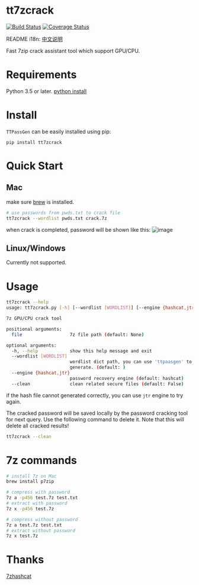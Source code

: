 # tt7zcrack

[![Build Status](https://travis-ci.org/tp7309/tt7zcrack.svg?branch=master)](https://travis-ci.org/tp7309/tt7zcrack)
[![Coverage Status](https://coveralls.io/repos/github/tp7309/tt7zcrack/badge.svg?branch=master)](https://coveralls.io/github/tp7309/tt7zcrack?branch=master)

README i18n: [中文说明](https://github.com/tp7309/tt7zcrack/blob/master/README_zh_CN.md)

Fast 7zip crack assistant tool which support GPU/CPU.

# Requirements

Python 3.5 or later.
[python install](https://www.runoob.com/python3/python3-install.html)

# Install

`TTPassGen` can be easily installed using pip:

```
pip install tt7zcrack
```

# Quick Start

## Mac

make sure [brew](https://brew.sh/index_zh-cn) is installed.

```bash
# use passwords from pwds.txt to crack file
tt7zcrack --wordlist pwds.txt crack.7z
```

when crack is completed, password will be shown like this:
![image](https://github.com/tp7309/tt7zcrack/blob/master/asserts/result.png)

## Linux/Windows

Currently not supported.

# Usage

```bash
tt7zcrack --help
usage: tt7zcrack.py [-h] [--wordlist [WORDLIST]] [--engine {hashcat,jtr}] [--clean] [file]

7z GPU/CPU crack tool

positional arguments:
  file                  7z file path (default: None)

optional arguments:
  -h, --help            show this help message and exit
  --wordlist [WORDLIST]
                        wordlist dict path, you can use 'ttpaasgen' to
                        generate. (default: )
  --engine {hashcat,jtr}
                        password recovery engine (default: hashcat)
  --clean               clean related secure files (default: False)
```

if the hash file cannot generated correctly, you can use `jtr` engine to try again.

The cracked password will be saved locally by the password cracking tool for next query. Use the following command to delete it. Note that this will delete all cracked results!

```bash
tt7zcrack --clean
```

# 7z commands

```bash
# install 7z on Mac
brew install p7zip

# compress with password
7z a -p456 test.7z test.txt
# extract with password
7z x -p456 test.7z

# compress without password
7z a test.7z test.txt
# extract without password
7z x test.7z
```

# Thanks

[7zhashcat](https://github.com/philsmd/7z2hashcat)
